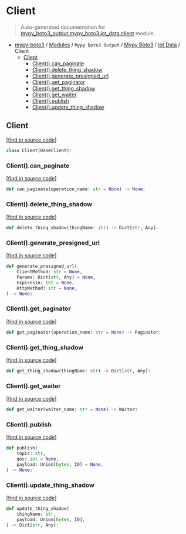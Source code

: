 # Client

> Auto-generated documentation for [mypy_boto3_output.mypy_boto3.iot_data.client](https://github.com/vemel/mypy_boto3/blob/master/mypy_boto3_output/mypy_boto3/iot_data/client.py) module.

- [mypy-boto3](../../../README.md#mypy_boto3) / [Modules](../../../MODULES.md#mypy-boto3-modules) / `Mypy Boto3 Output` / [Mypy Boto3](../index.md#mypy-boto3) / [Iot Data](index.md#iot-data) / Client
    - [Client](#client)
        - [Client().can_paginate](#clientcan_paginate)
        - [Client().delete_thing_shadow](#clientdelete_thing_shadow)
        - [Client().generate_presigned_url](#clientgenerate_presigned_url)
        - [Client().get_paginator](#clientget_paginator)
        - [Client().get_thing_shadow](#clientget_thing_shadow)
        - [Client().get_waiter](#clientget_waiter)
        - [Client().publish](#clientpublish)
        - [Client().update_thing_shadow](#clientupdate_thing_shadow)

## Client

[[find in source code]](https://github.com/vemel/mypy_boto3/blob/master/mypy_boto3_output/mypy_boto3/iot_data/client.py#L13)

```python
class Client(BaseClient):
```

### Client().can_paginate

[[find in source code]](https://github.com/vemel/mypy_boto3/blob/master/mypy_boto3_output/mypy_boto3/iot_data/client.py#L16)

```python
def can_paginate(operation_name: str = None) -> None:
```

### Client().delete_thing_shadow

[[find in source code]](https://github.com/vemel/mypy_boto3/blob/master/mypy_boto3_output/mypy_boto3/iot_data/client.py#L20)

```python
def delete_thing_shadow(thingName: str) -> Dict[str, Any]:
```

### Client().generate_presigned_url

[[find in source code]](https://github.com/vemel/mypy_boto3/blob/master/mypy_boto3_output/mypy_boto3/iot_data/client.py#L24)

```python
def generate_presigned_url(
    ClientMethod: str = None,
    Params: Dict[str, Any] = None,
    ExpiresIn: int = None,
    HttpMethod: str = None,
) -> None:
```

### Client().get_paginator

[[find in source code]](https://github.com/vemel/mypy_boto3/blob/master/mypy_boto3_output/mypy_boto3/iot_data/client.py#L34)

```python
def get_paginator(operation_name: str = None) -> Paginator:
```

### Client().get_thing_shadow

[[find in source code]](https://github.com/vemel/mypy_boto3/blob/master/mypy_boto3_output/mypy_boto3/iot_data/client.py#L38)

```python
def get_thing_shadow(thingName: str) -> Dict[str, Any]:
```

### Client().get_waiter

[[find in source code]](https://github.com/vemel/mypy_boto3/blob/master/mypy_boto3_output/mypy_boto3/iot_data/client.py#L42)

```python
def get_waiter(waiter_name: str = None) -> Waiter:
```

### Client().publish

[[find in source code]](https://github.com/vemel/mypy_boto3/blob/master/mypy_boto3_output/mypy_boto3/iot_data/client.py#L46)

```python
def publish(
    topic: str,
    qos: int = None,
    payload: Union[bytes, IO] = None,
) -> None:
```

### Client().update_thing_shadow

[[find in source code]](https://github.com/vemel/mypy_boto3/blob/master/mypy_boto3_output/mypy_boto3/iot_data/client.py#L52)

```python
def update_thing_shadow(
    thingName: str,
    payload: Union[bytes, IO],
) -> Dict[str, Any]:
```

